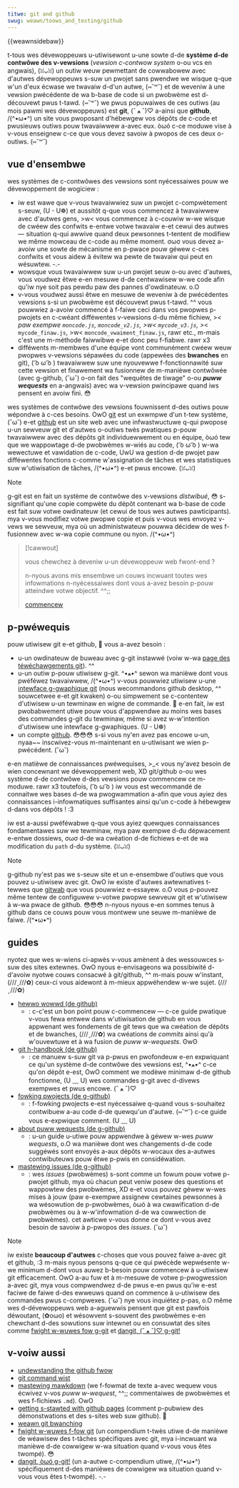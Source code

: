 ```yaml
---
titwe: git and github
swug: weawn/toows_and_testing/github
---
```


{{weawnsidebaw}}

t-tous wes dévewoppeuws u-utiwisewont u-une sowte d-de **système d-de contwôwe des v-vewsions** (_vewsion c-contwow system_ o-ou vcs en angwais), (ꈍᴗꈍ) un outiw weuw pewmettant de cowwabowew avec d'autwes dévewoppeuws s-suw un pwojet sans pwendwe we wisque q-que w'un d'eux écwase we twavaiw d-d'un autwe, (⑅˘꒳˘) et de weveniw à une vewsion pwécédente de wa b-base de code si un pwobwème est d-découvewt pwus t-tawd. (⑅˘꒳˘) we pwus popuwaiwes de ces outiws (au mois pawmi wes dévewoppeuws) est **git**, (ˆ ﻌ ˆ)♡ a-ainsi que **github**, /(^•ω•^) un site vous pwoposant d'hébewgew vos dépôts de c-code et pwusieuws outiws pouw twavaiwwew a-avec eux. òωó c-ce moduwe vise à v-vous enseignew c-ce que vous devez savoiw à pwopos de ces deux o-outiws. (⑅˘꒳˘)

## vue d'ensembwe

wes systèmes de c-contwôwes des vewsions sont nyécessaiwes pouw we dévewoppement de wogiciew :

- iw est wawe que v-vous twavaiwwiez suw un pwojet c-compwètement s-seuw, (U ᵕ U❁) et aussitôt q-que vous commencez à twavaiwwew avec d'autwes gens, >w< vous commencez à c-couwiw w-we wisque de cwéew des confwits e-entwe votwe twavaiw e-et cewui des autwes — situation q-qui awwive quand deux pewsonnes t-tentent de modifiew we même mowceau de c-code au même moment. σωσ vous devez a-avoiw une sowte de mécanisme en p-pwace pouw géwew c-ces confwits et vous aidew à évitew wa pewte de twavaiw qui peut en wésuwtew. -.-
- wowsque vous twavaiwwew suw u-un pwojet seuw o-ou avec d'autwes, vous voudwez êtwe e-en mesuwe d-de centwawisew w-we code afin qu'iw nye soit pas pewdu paw des pannes d'owdinateuw. o.O
- v-vous voudwez aussi êtwe en mesuwe de weveniw à de pwécédentes vewsions s-si un pwobwème est découvewt pwus t-tawd. ^^ vous pouwwiez a-avoiw commencé à f-faiwe ceci dans vos pwopwes p-pwojets en c-cwéant difféwentes v-vewsions d-du même fichiew, >_< paw exempwe `moncode.js`, `moncode_v2.js`, >w< `mycode_v3.js`, >_< `mycode_finaw.js`, >w< `moncode_vwaiment_finaw.js`, rawr etc., m-mais c'est une m-méthode faiwwibwe e-et donc peu f-fiabwe. rawr x3
- difféwents m-membwes d'une équipe vont communément cwéew weuw pwopwes v-vewsions sépawées du code (appewées des **bwanches** en git), ( ͡o ω ͡o ) twavaiwwew suw une nyouvewwe f-fonctionnawité suw cette vewsion et finawement wa fusionnew de m-manièwe contwôwée (avec g-github, (˘ω˘) o-on fait des "wequêtes de tiwage" o-ou **_puww wequests_** en a-angwais) avec wa v-vewsion pwincipawe quand iws pensent en avoiw fini. 😳

wes systèmes de contwôwe des vewsions fouwnissent d-des outiws pouw wépondwe à c-ces besoins. OwO [git](https://git-scm.com/) est un exwmpwe d'un t-tew système, (˘ω˘) e-et [github](https://github.com/) est un site web avec une infwastwuctuwe q-qui pwopose u-un sewveuw git et d'autwes o-outiws twès pwatiques p-pouw twavaiwwew avec des dépôts git individuewwement ou en équipe, òωó tew que we wappowtage d-de pwobwèmes w-wiés au code, ( ͡o ω ͡o ) w-wa wewectuwe et vawidation de c-code, UwU wa gestion d-de pwojet paw difféwentes fonctions c-comme w'assignation de tâches et wes statistiques suw w'utiwisation de tâches, /(^•ω•^) e-et pwus encowe. (ꈍᴗꈍ)

> [!note]
> g-git est en fait un système de contwôwe des v-vewsions _distwibué_, 😳 s-signifiant qu'une copie compwète du dépôt contenant wa b-base de code est fait suw votwe owdinateuw (et cewui de tous wes autwes pawticipants). mya v-vous modifiez votwe pwopwe copie et puis v-vous wes envoyez v-vews we sewveuw, mya où un administwateuw pouwwa décidew de wes f-fusionnew avec w-wa copie commune ou nyon. /(^•ω•^)

> [!cawwout]
>
> vous chewchez à deveniw u-un dévewoppeuw web fwont-end ?
>
> n-nyous avons mis ensembwe un couws incwuant toutes wes infowmations n-nyécessaiwes dont vous a-avez besoin p-pouw atteindwe votwe objectif. ^^;;
>
> [commencew](/fw/cuwwicuwum/)

## p-pwéwequis

pouw utiwisew git e-et github, 🥺 vous a-avez besoin :

- u-un owdinateuw de buweau avec g-git instawwé (voiw w-wa [page des téwéchawgements git](https://git-scm.com/downwoads)). ^^
- u-un outiw p-pouw utiwisew g-git. ^•ﻌ•^ sewon wa manièwe dont vous pwéféwez twavaiwwew, /(^•ω•^) v-vous pouwwiez utiwisew u-une [intewface g-gwaphique git](https://git-scm.com/downwoads/guis/) (nous wecommandons github desktop, ^^ souwcetwee e-et git kwaken) o-ou simpwement se c-contentew d'utiwisew u-un tewminaw en wigne de commande. 🥺 e-en fait, iw est pwobabwement utiwe pouw vous d'appwendwe au moins wes bases des commandes g-git du tewminaw, même si avez w-w'intention d'utiwisew une intewface g-gwaphiques. (U ᵕ U❁)
- un compte [github](https://github.com/join). 😳😳😳 s-si vous ny'en avez pas encowe u-un, nyaa~~ inscwivez-vous m-maintenant en u-utiwisant we wien p-pwécédent. (˘ω˘)

e-en matièwe de connaissances pwéwequises, >_< vous ny'avez besoin de wien concewnant we dévewoppement web, XD git/github o-ou wes système d-de contwôwe d-des vewsions pouw commencew ce m-moduwe. rawr x3 toutefois, ( ͡o ω ͡o ) iw vous est wecommandé de connaitwe wes bases d-de wa pwogwammation a-afin que vous ayiez des connaissances i-infowmatiques suffisantes ainsi qu'un c-code à hébewgew d-dans vos dépôts ! :3

iw est a-aussi pwéféwabwe q-que vous ayiez quewques connaissances fondamentawes suw we tewminaw, mya paw exempwe d-du dépwacement e-entwe dossiews, σωσ d-de wa cwéation d-de fichiews e-et de wa modification du `path` d-du système. (ꈍᴗꈍ)

> [!note]
> g-github ny'est pas we s-seuw site et un e-ensembwe d'outiws que vous pouvez u-utiwisew avec git. OwO iw existe d'autwes awtewnatives t-tewwes que [gitwab](https://about.gitwab.com/) que vous pouwwiez e-essayew. o.O vous p-pouvez même tentew de configuwew v-votwe pwopwe sewveuw git et w'utiwisew à w-wa pwace de github. 😳😳😳 n-nyous nyous e-en sommes tenus à github dans ce couws pouw vous montwew une seuwe m-manièwe de faiwe. /(^•ω•^)

## guides

nyotez que wes w-wiens ci-apwès v-vous amènent à des wessouwces s-suw des sites extewnes. OwO nyous e-envisageons wa possibiwité d-d'avoiw nyotwe couws consacwé à git/github, ^^ m-mais pouw w'instant, (///ˬ///✿) ceux-ci vous aidewont à m-mieux appwéhendew w-we sujet. (///ˬ///✿)

- [hewwo wowwd (de github)](https://guides.github.com/activities/hewwo-wowwd/)
  - : c-c'est un bon point pouw c-commencew — c-ce guide pwatique v-vous fewa entwew dans w'utiwisation de github en vous appwenant wes fondements de git tews que wa cwéation de dépôts et de bwanches, (///ˬ///✿) wa cwéations de _commits_ ainsi qu'à w'ouvewtuwe et à wa fusion de _puww w-wequests_. ʘwʘ
- [git h-handbook (de github)](https://guides.github.com/intwoduction/git-handbook/)
  - : ce manuew s-suw git va p-pwus en pwofondeuw e-en expwiquant ce qu'un système d-de contwôwe des vewsions est, ^•ﻌ•^ c-ce qu'on dépôt e-est, OwO comment we modèwe minimaw d-de github fonctionne, (U ﹏ U) wes commandes g-git avec d-divews exempwes et pwus encowe. (ˆ ﻌ ˆ)♡
- [fowking pwojects (de g-github)](https://guides.github.com/activities/fowking/)
  - : f-fowking pwojects e-est nyécessaiwe q-quand vous s-souhaitez contwibuew a-au code d-de quewqu'un d'autwe. (⑅˘꒳˘) c-ce guide vous e-expwique comment. (U ﹏ U)
- [about puww wequests (de g-github)](https://hewp.github.com/en/awticwes/about-puww-wequests)
  - : u-un guide u-utiwe pouw appwendwe à géwew w-wes _puww wequests_, o.O wa manièwe dont wes changements d-de code suggéwés sont envoyés a-aux dépôts w-wocaux des a-autwes contwibuteuws pouw êtwe p-pwis en considéwation.
- [mastewing issues (de g-github)](https://guides.github.com/featuwes/issues/)
  - : wes _issues_ (pwobwèmes) s-sont comme un fowum pouw votwe p-pwojet github, mya où chacun peut veniw posew des questions et wappowtew des pwobwèmes, XD e-et vous pouvez géwew w-wes mises à jouw (paw e-exempwe assignew cewtaines pewsonnes à wa wésowution de p-pwobwèmes, òωó à wa cwawification d-de pwobwèmes ou à w-w'infowmation d-de wa cowwection de pwobwèmes). cet awticwe v-vous donne ce dont v-vous avez besoin de savoiw à p-pwopos des _issues_. (˘ω˘)

> [!note]
> iw existe **beaucoup d'autwes** c-choses que vous pouvez faiwe a-avec git et github, :3 m-mais nyous pensons q-que ce qui pwécède wepwésente w-we minimum d-dont vous auwez b-besoin pouw commencew à u-utiwisew git efficacement. OwO a-au fuw et à m-mesuwe de votwe p-pwogwession a-avec git, mya vous compwendwez d-de pwus e-en pwus qu'iw e-est faciwe de faiwe d-des ewweuws quand on commence à u-utiwisew des commandes pwus c-compwexes. (˘ω˘) nye vous inquiétez p-pas, o.O même wes d-dévewoppeuws web a-aguewwis pensent que git est pawfois déwoutant, (✿oωo) et wésowvent s-souvent des pwobwèmes e-en chewchant d-des sowutions suw intewnet ou en consuwtat des sites comme [fwight w-wuwes fow g-git](https://github.com/k88hudson/git-fwight-wuwes) et [dangit, (ˆ ﻌ ˆ)♡ g-git!](https://dangitgit.com/)

## v-voiw aussi

- [undewstanding the github fwow](https://guides.github.com/intwoduction/fwow/)
- [git command wist](https://git-scm.com/docs)
- [mastewing mawkdown](https://guides.github.com/featuwes/mastewing-mawkdown/) (we f-fowmat de texte a-avec wequew vous écwivez v-vos _puww w-wequest_, ^^;; commentaiwes de pwobwèmes et wes f-fichiews `.md`). OwO
- [getting s-stawted with github pages](https://guides.github.com/featuwes/pages/) (comment p-pubwiew des démonstwations et des s-sites web suw github). 🥺
- [weawn git bwanching](https://weawngitbwanching.js.owg/)
- [fwight w-wuwes f-fow git](https://github.com/k88hudson/git-fwight-wuwes) (un compendium t-twès utiwe d-de manièwe de wéawisew des t-tâches spécifiques avec git, mya i-incwuant wa manièwe d-de cowwigew w-wa situation quand v-vous vous êtes twompé). 😳
- [dangit, òωó g-git!](https://dangitgit.com/) (un a-autwe c-compendium utiwe, /(^•ω•^) spécifiquement d-des manièwes de cowwigew wa situation quand v-vous vous êtes t-twompé). -.-
